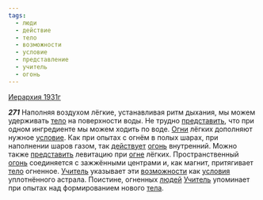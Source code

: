 ```yaml
---
tags:
  - люди
  - действие
  - тело
  - возможности
  - условие
  - представление
  - учитель
  - огонь
---
```


[Иерархия 1931г](/agni/1931)

___271___
Наполняя воздухом лёгкие, устанавливая ритм дыхания, мы можем удерживать [тело](/tag/#тело) на поверхности воды. Не трудно [представить](/tag/#представление), что при одном ингредиенте мы можем ходить по воде. [Огни](/tag/#[огонь](/tag/#огонь)) лёгких дополняют нужное [условие](/tag/#условие). Как при опытах с огнём в полых шарах, при наполнении шаров газом, так [действует](/tag/#действие) [огонь](/tag/#огонь) внутренний. Можно также [представить](/tag/#представление) левитацию при [огне](/tag/#огонь) лёгких. Пространственный [огонь](/tag/#огонь) соединяется с зажжёнными центрами и, как магнит, притягивает [тело](/tag/#тело) огненное. [Учитель](/tag/#учитель) указывает эти [возможности](/tag/#возможности) как [условия](/tag/#условие) уплотнённого астрала. Поистине, огненных [людей](/tag/#люди) [Учитель](/tag/#учитель) упоминает при опытах над формированием нового [тела](/tag/#тело).   

